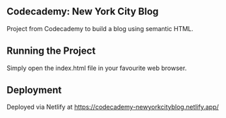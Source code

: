 ## Codecademy: New York City Blog
Project from Codecademy to build a blog using semantic HTML.

## Running the Project

Simply open the index.html file in your favourite web browser.

## Deployment

Deployed via Netlify at https://codecademy-newyorkcityblog.netlify.app/